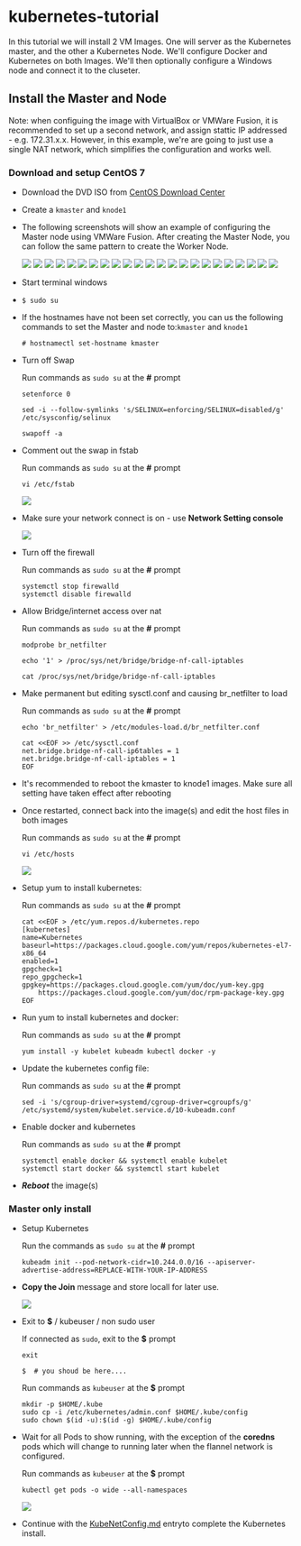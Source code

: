 # kubernetes-tutorial
In this tutorial we will install 2 VM Images. One will server as the Kubernetes master, and the other a Kubernetes Node. We'll configure Docker and Kubernetes on both Images. We'll then optionally configure a Windows node and connect it to the cluseter.

## Install the Master and Node 

Note: when configuing the image with VirtualBox or VMWare Fusion, it is recommended to set up a second network, and assign stattic IP addressed - e.g. 172.31.x.x. However, in this example, we're are going to just use a single NAT network, which simplifies the configuration and works well.

### Download and setup CentOS 7
 - Download the DVD ISO from [CentOS Download Center](https://www.centos.org/download/)

 - Create a `kmaster` and `knode1`

 - The following screenshots will show an example of configuring the Master node using VMWare Fusion. After creating the Master Node, you can follow the same pattern to create the Worker Node. 

     ![](images/CentOS/img001.png)
     ![](images/CentOS/img002.png)
     ![](images/CentOS/img003.png)
     ![](images/CentOS/img004.png)
     ![](images/CentOS/img005.png)
     ![](images/CentOS/img006.png)
     ![](images/CentOS/img007.png)
     ![](images/CentOS/img008.png)
     ![](images/CentOS/img009.png)
     ![](images/CentOS/img010.png)
     ![](images/CentOS/img011.png)
     ![](images/CentOS/img012.png)
     ![](images/CentOS/img013.png)
     ![](images/CentOS/img014.png)
     ![](images/CentOS/img015.1.png)
     ![](images/CentOS/img015.2.png)
     ![](images/CentOS/img015.3.png)
     ![](images/CentOS/img016.png)
     ![](images/CentOS/img017.png)
     ![](images/CentOS/img018.png)
     ![](images/CentOS/img019.png)
     ![](images/CentOS/img020.png)
     ![](images/CentOS/img022.png)

 - Start terminal windows

 - `$ sudo su`

 - If the hostnames have not been set correctly, you can us the following commands to set the Master and node to:`kmaster` and `knode1` 
 
    ```
    # hostnamectl set-hostname kmaster
    ``` 

- Turn off Swap

    Run commands as `sudo su` at the **#** prompt
    ```
    setenforce 0

    sed -i --follow-symlinks 's/SELINUX=enforcing/SELINUX=disabled/g' /etc/sysconfig/selinux

    swapoff -a
    ```

- Comment out the swap in fstab 

    Run commands as `sudo su` at the **#** prompt

    ```
    vi /etc/fstab
    ```

     ![](images/CentOS/img030.png)

- Make sure your network connect is on - use **Network Setting console**

     ![](images/CentOS/img032.png)

- Turn off the firewall

    Run commands as `sudo su` at the **#** prompt
    ```
    systemctl stop firewalld
    systemctl disable firewalld
    ```

- Allow Bridge/internet access over nat

    Run commands as `sudo su` at the **#** prompt
    ```
    modprobe br_netfilter
 
    echo '1' > /proc/sys/net/bridge/bridge-nf-call-iptables

    cat /proc/sys/net/bridge/bridge-nf-call-iptables
    ```

- Make permanent but editing sysctl.conf and causing br_netfilter to load

    Run commands as `sudo su` at the **#** prompt
    ```
    echo 'br_netfilter' > /etc/modules-load.d/br_netfilter.conf
 
    cat <<EOF >> /etc/sysctl.conf
    net.bridge.bridge-nf-call-ip6tables = 1
    net.bridge.bridge-nf-call-iptables = 1
    EOF
    ```

-   It's recommended to reboot the kmaster to knode1 images. Make sure all setting have taken effect after rebooting

- Once restarted, connect back into the image(s) and edit the host files in both images

    Run commands as `sudo su` at the **#** prompt
    ```
    vi /etc/hosts
    ```

    ![](images/CentOS/img034.png)
 
- Setup yum to install kubernetes:

    Run commands as `sudo su` at the **#** prompt
    ```
    cat <<EOF > /etc/yum.repos.d/kubernetes.repo
    [kubernetes]
    name=Kubernetes
    baseurl=https://packages.cloud.google.com/yum/repos/kubernetes-el7-x86_64
    enabled=1
    gpgcheck=1
    repo_gpgcheck=1
    gpgkey=https://packages.cloud.google.com/yum/doc/yum-key.gpg
        https://packages.cloud.google.com/yum/doc/rpm-package-key.gpg
    EOF

    ```

- Run yum to install kubernetes and docker:

    Run commands as `sudo su` at the **#** prompt
    ```
    yum install -y kubelet kubeadm kubectl docker -y
    ```

- Update the kubernetes config file:

    Run commands as `sudo su` at the **#** prompt
    ```
    sed -i 's/cgroup-driver=systemd/cgroup-driver=cgroupfs/g' /etc/systemd/system/kubelet.service.d/10-kubeadm.conf
    ```

- Enable docker and kubernetes

    Run commands as `sudo su` at the **#** prompt
    ```
    systemctl enable docker && systemctl enable kubelet
    systemctl start docker && systemctl start kubelet
    ```

- ***Reboot*** the image(s)

### **Master only** install

- Setup Kubernetes

    Run the commands as `sudo su` at the **#** prompt
    ```
    kubeadm init --pod-network-cidr=10.244.0.0/16 --apiserver-advertise-address=REPLACE-WITH-YOUR-IP-ADDRESS
    ```

- **Copy the Join** message and store locall for later use.

    ![](images/CentOS/img040.png)

- Exit to **$** / kubeuser / non sudo user

    If connected as `sudo`, exit to the **$** prompt
    ```
    exit

    $  # you shoud be here....
    ```

    Run commands as `kubeuser` at the **$** prompt
    ```
    mkdir -p $HOME/.kube
    sudo cp -i /etc/kubernetes/admin.conf $HOME/.kube/config
    sudo chown $(id -u):$(id -g) $HOME/.kube/config
    ```

- Wait for all Pods to show running, with the exception of the **coredns** pods which will change to running later when the flannel network is configured. 

    Run commands as `kubeuser` at the **$** prompt
    ```
    kubectl get pods -o wide --all-namespaces
    ```

    ![](images/CentOS/img041.png)

- Continue with the [KubeNetConfig.md](./KubeNetConfig.md) entryto complete the Kubernetes install.





